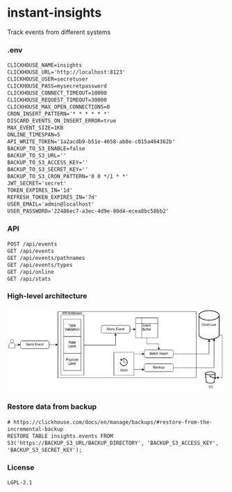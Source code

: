 # instant-insights
Track events from different systems

### .env

```shell
CLICKHOUSE_NAME=insights
CLICKHOUSE_URL='http://localhost:8123'
CLICKHOUSE_USER=secretuser
CLICKHOUSE_PASS=mysecretpassword
CLICKHOUSE_CONNECT_TIMEOUT=10000
CLICKHOUSE_REQUEST_TIMEOUT=30000
CLICKHOUSE_MAX_OPEN_CONNECTIONS=0
CRON_INSERT_PATTERN='* * * * * *'
DISCARD_EVENTS_ON_INSERT_ERROR=true
MAX_EVENT_SIZE=1KB
ONLINE_TIMESPAN=5
API_WRITE_TOKEN='1a2acdb9-b51e-4658-ab8e-c015a464362b'
BACKUP_TO_S3_ENABLE=false
BACKUP_TO_S3_URL=''
BACKUP_TO_S3_ACCESS_KEY=''
BACKUP_TO_S3_SECRET_KEY=''
BACKUP_TO_S3_CRON_PATTERN='0 0 */1 * *'
JWT_SECRET='secret'
TOKEN_EXPIRES_IN='1d'
REFRESH_TOKEN_EXPIRES_IN='7d'
USER_EMAIL='admin@localhost'
USER_PASSWORD='22486ec7-a3ec-4d9e-80d4-ecea8bc58bb2'
```

### API

```shell
POST /api/events
GET /api/events
GET /api/events/pathnames
GET /api/events/types
GET /api/online
GET /api/stats
```

### High-level architecture
![./img/diagram.png](./img/diagram.png)

### Restore data from backup
```shell
# https://clickhouse.com/docs/en/manage/backups/#restore-from-the-incremental-backup
RESTORE TABLE insights.events FROM S3('https://BACKUP_S3_URL/BACKUP_DIRECTORY', 'BACKUP_S3_ACCESS_KEY', 'BACKUP_S3_SECRET_KEY');
```

### License
```shell
LGPL-2.1
```